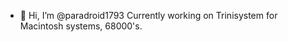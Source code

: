 - 👋 Hi, I’m @paradroid1793
Currently working on Trinisystem for Macintosh systems, 68000's.

<!---
paradroid1793/paradroid1793 is a ✨ special ✨ repository because its `README.md` (this file) appears on your GitHub profile.
You can click the Preview link to take a look at your changes.
--->
